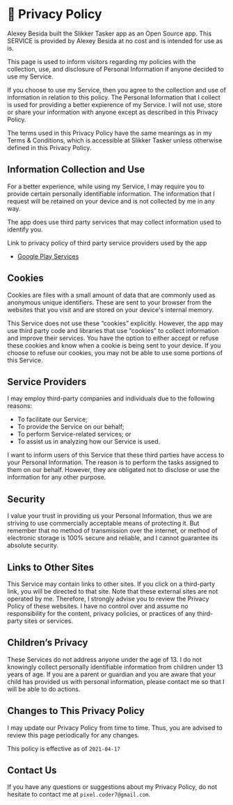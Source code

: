 # 📃 **Privacy Policy**

Alexey Besida built the Slikker Tasker app as an Open Source app. This SERVICE is provided by Alexey Besida at no cost and is intended for use as is.

This page is used to inform visitors regarding my policies with the collection, use, and disclosure of Personal Information if anyone decided to use my Service.

If you choose to use my Service, then you agree to the collection and use of information in relation to this policy. The Personal Information that I collect is used for providing a better expierence of my Service. I will not use, store or share your information with anyone except as described in this Privacy Policy.

The terms used in this Privacy Policy have the same meanings as in my Terms & Conditions, which is accessible at Slikker Tasker unless otherwise defined in this Privacy Policy.

## **Information Collection and Use**

For a better experience, while using my Service, I may require you to provide certain personally identifiable information. The information that I request will be retained on your device and is not collected by me in any way.

The app does use third party services that may collect information used to identify you.

Link to privacy policy of third party service providers used by the app

*   [Google Play Services](https://www.google.com/policies/privacy/)

## **Cookies**

Cookies are files with a small amount of data that are commonly used as anonymous unique identifiers. These are sent to your browser from the websites that you visit and are stored on your device's internal memory.

This Service does not use these “cookies” explicitly. However, the app may use third party code and libraries that use “cookies” to collect information and improve their services. You have the option to either accept or refuse these cookies and know when a cookie is being sent to your device. If you choose to refuse our cookies, you may not be able to use some portions of this Service.

## **Service Providers**

I may employ third-party companies and individuals due to the following reasons:

* To facilitate our Service;
* To provide the Service on our behalf;
* To perform Service-related services; or
* To assist us in analyzing how our Service is used.

I want to inform users of this Service that these third parties have access to your Personal Information. The reason is to perform the tasks assigned to them on our behalf. However, they are obligated not to disclose or use the information for any other purpose.

## **Security**

I value your trust in providing us your Personal Information, thus we are striving to use commercially acceptable means of protecting it. But remember that no method of transmission over the internet, or method of electronic storage is 100% secure and reliable, and I cannot guarantee its absolute security.

## **Links to Other Sites**

This Service may contain links to other sites. If you click on a third-party link, you will be directed to that site. Note that these external sites are not operated by me. Therefore, I strongly advise you to review the Privacy Policy of these websites. I have no control over and assume no responsibility for the content, privacy policies, or practices of any third-party sites or services.

## **Children’s Privacy**

These Services do not address anyone under the age of 13. I do not knowingly collect personally identifiable information from children under 13 years of age. If you are a parent or guardian and you are aware that your child has provided us with personal information, please contact me so that I will be able to do actions.

## **Changes to This Privacy Policy**

I may update our Privacy Policy from time to time. Thus, you are advised to review this page periodically for any changes.

This policy is effective as of `2021-04-17`

## **Contact Us**

If you have any questions or suggestions about my Privacy Policy, do not hesitate to contact me at `pixel.coder7@gmail.com`.

